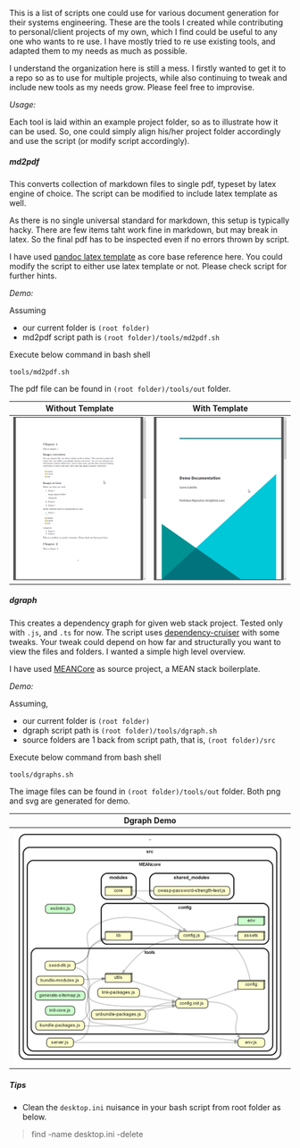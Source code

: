 This is a list of scripts one could use for various document generation for their systems engineering. These are the tools I created while contributing to personal/client projects of my own, which I find could be useful to any one who wants to re use. I have mostly tried to re use existing tools, and adapted them to my needs as much as possible. 

I understand the organization here is still a mess. I firstly wanted to get it to a repo so as to use for multiple projects, while also continuing to tweak and include new tools as my needs grow. Please feel free to improvise. 

_Usage:_

Each tool is laid within an example project folder, so as to illustrate how it can be used. So, one could simply align his/her project folder accordingly and use the script (or modify script accordingly). 


##### md2pdf

This converts collection of markdown files to single pdf, typeset by latex engine of choice. The script can be modified to include latex template as well. 

As there is no single universal standard for markdown, this setup is typically hacky. There are few items taht work fine in markdown, but may break in latex. So the final pdf has to be inspected even if no errors thrown by script. 

I have used [pandoc latex template](https://github.com/Wandmalfarbe/pandoc-latex-template) as core base reference here. You could modify the script to either use latex template or not. Please check script for further hints.

_Demo:_

Assuming
* our current folder is `(root folder)`
* md2pdf script path is `(root folder)/tools/md2pdf.sh`

Execute below command in bash shell
```
tools/md2pdf.sh
```

The pdf file can be found in `(root folder)/tools/out` folder. 

| Without Template | With Template |
|---|---|
| <img src="docs/assets/md2pdf_demo01.png" width="350"> | <img src="docs/assets/md2pdf_demo02.png" width="350"> |


##### dgraph

This creates a dependency graph for given web stack project. Tested only with `.js`, and `.ts` for now. The script uses [dependency-cruiser](https://github.com/sverweij/dependency-cruiser) with some tweaks. Your tweak could depend on how far and structurally you want to view the files and folders. I wanted a simple high level overview. 

I have used [MEANCore](https://github.com/mrdav30/MEANcore) as source project, a MEAN stack boilerplate.

_Demo:_

Assuming, 
* our current folder is `(root folder)`
* dgraph script path is `(root folder)/tools/dgraph.sh`
* source folders are 1 back from script path, that is, `(root folder)/src`

Execute below command from bash shell
```
tools/dgraphs.sh
```

The image files can be found in `(root folder)/tools/out` folder. Both png and svg are generated for demo.

| Dgraph Demo |
|---|
| <img src="tools/out/test.png" width="500"> |


##### Tips

* Clean the `desktop.ini` nuisance in your bash script from root folder as below. 

> find -name desktop.ini -delete






